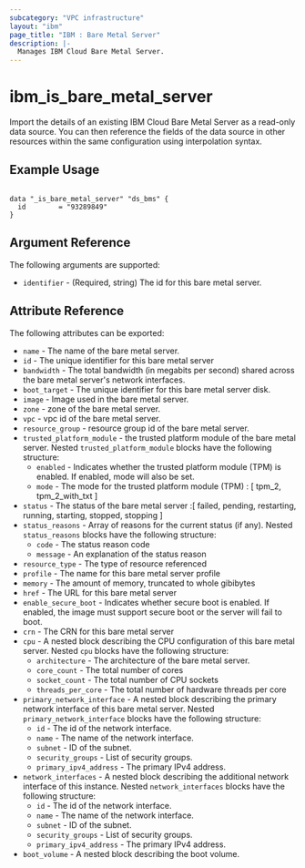 ```yaml
---
subcategory: "VPC infrastructure"
layout: "ibm"
page_title: "IBM : Bare Metal Server"
description: |-
  Manages IBM Cloud Bare Metal Server.
---
```


# ibm\_is_bare_metal_server

Import the details of an existing IBM Cloud Bare Metal Server as a read-only data source. You can then reference the fields of the data source in other resources within the same configuration using interpolation syntax.


## Example Usage

```hcl

data "_is_bare_metal_server" "ds_bms" {
  id        = "93289849"
}

```

## Argument Reference

The following arguments are supported:

* `identifier` - (Required, string) The id for this bare metal server.

## Attribute Reference

The following attributes can be exported:

* `name` - The name of the bare metal server.
* `id` - The unique identifier for this bare metal server
* `bandwidth` - The total bandwidth (in megabits per second) shared across the bare metal server's network interfaces.
* `boot_target` - The unique identifier for this bare metal server disk.
* `image` - Image used in the bare metal server.
* `zone` - zone of the bare metal server.
* `vpc` - vpc id of the bare metal server.
* `resource_group` - resource group id of the bare metal server.
* `trusted_platform_module` - the trusted platform module of the bare metal server.
  Nested `trusted_platform_module` blocks have the following structure:
  * `enabled` - Indicates whether the trusted platform module (TPM) is enabled. If enabled, mode will also be set.
  * `mode` - The mode for the trusted platform module (TPM) : [ tpm_2, tpm_2_with_txt ]
* `status` - The status of the bare metal server :[ failed, pending, restarting, running, starting, stopped, stopping ]
* `status_reasons` - Array of reasons for the current status (if any).
Nested `status_reasons` blocks have the following structure:
  * `code` - The status reason code
  * `message` - An explanation of the status reason
* `resource_type` - The type of resource referenced
* `profile` - The name for this bare metal server profile
* `memory` - The amount of memory, truncated to whole gibibytes
* `href` - The URL for this bare metal server
* `enable_secure_boot` - Indicates whether secure boot is enabled. If enabled, the image must support secure boot or the server will fail to boot.
* `crn` - The CRN for this bare metal server
* `cpu` - A nested block describing the CPU configuration of this bare metal server.
Nested `cpu` blocks have the following structure:
  * `architecture` - The architecture of the bare metal server.
  * `core_count` - The total number of cores
  * `socket_count` - The total number of CPU sockets
  * `threads_per_core` - The total number of hardware threads per core
* `primary_network_interface` - A nested block describing the primary network interface of this bare metal server.
Nested `primary_network_interface` blocks have the following structure:
  * `id` - The id of the network interface.
  * `name` - The name of the network interface.
  * `subnet` -  ID of the subnet.
  * `security_groups` -  List of security groups.
  * `primary_ipv4_address` - The primary IPv4 address.
* `network_interfaces` - A nested block describing the additional network interface of this instance.
Nested `network_interfaces` blocks have the following structure:
  * `id` - The id of the network interface.
  * `name` - The name of the network interface.
  * `subnet` -  ID of the subnet.
  * `security_groups` -  List of security groups.
  * `primary_ipv4_address` - The primary IPv4 address.
* `boot_volume` - A nested block describing the boot volume.

